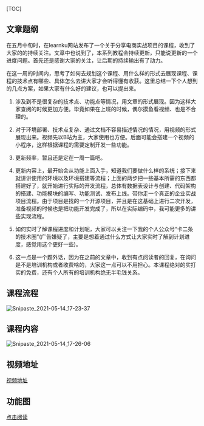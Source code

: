 [TOC]

## 文章题纲

在五月中旬时，在learnku网站发布了一个关于分享电商实战项目的课程，收到了大家的的持续关注。文章中也说到了，本系列教程会持续更新，只能说更新的一个进度问题。首先还是感谢大家的关注，让后期的持续输出有了动力。

在这一周的时间内，思考了如何去规划这个课程、用什么样的形式去展现课程、课程的技术点有哪些、具体怎么去讲大家才会听得懂有收获。这里总结一下个人想到的几点方案，如果大家有什么好的建议，也可以提出来。

1. 涉及到不是很复杂的技术点、功能点等情况，用文章的形式展现。因为这样大家查阅的时候更加方便。毕竟如果在上班的时候，偶尔摸鱼看视频、也是不合理的。

2. 对于环境部署、技术点复杂、通过文档不容易描述情况的情况，用视频的形式展现出来。视频先以B站为主，大家使用也方便。后面可能会搭建一个视频的小程序，这样根据课程的需要定制开发一些功能。

3. 更新频率，暂且还是定在一周一篇吧。

4. 更新内容上，最开始会从功能上面入手，知道我们要做什么样的系统；接下来就讲讲使用的环境以及环境搭建等流程；上面的两步把一些基本所需的东西都搭建好了，就开始进行实际的开发流程，总体有数据表设计与创建、代码架构的搭建、功能模块的编写、功能测试、发布上线。带你走一个真正的企业实战项目流程。由于项目是找的一个开源项目，并且是在这基础上进行二次开发，准备视频的时候也是把功能开发完成了，所以在实际编码中，我可能更多的讲些实现流程。

5. 如何实时了解课程进度和计划呢，大家可以关注一下我的个人公众号“卡二条的技术圈”(广告嫌疑了，主要是想着通过什么方式让大家实时了解到计划进度，感觉用这个更好一些)。

6. 这一点是一个题外话，因为在之前的文章中，收到有点阅读者的回复，在询问是不是培训机构或者收费啥的，大家这一点可以不用担心。本课程绝对的实打实的免费，还有个人所有的培训机构绝无半毛钱关系。

## 课程流程

![Snipaste_2021-05-14_17-23-37](https://gitee.com/bruce_qiq/picture/raw/master/2021-5-14/1620984298032-Snipaste_2021-05-14_17-23-37.png)

## 课程内容

![Snipaste_2021-05-14_17-26-06](https://gitee.com/bruce_qiq/picture/raw/master/2021-5-14/1620984389401-Snipaste_2021-05-14_17-26-06.png)

## 视频地址
[视频地址](https://www.bilibili.com/video/BV1wB4y1F7VG/)

## 功能图
[点击阅读](https://www.processon.com/view/link/60a0f094e0b34d34ca5e6e7d)



